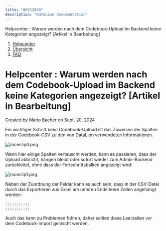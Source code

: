 ```yaml
---
title: "86212840"
description: "DataLion documentation"
---
```


Helpcenter : Warum werden nach dem Codebook-Upload im Backend keine Kategorien angezeigt? \[Artikel in Bearbeitung\]  

1.  [Helpcenter](index.html)
2.  [Übersicht](2982609.html)
3.  [FAQ](FAQ_3539147.html)

# Helpcenter : Warum werden nach dem Codebook-Upload im Backend keine Kategorien angezeigt? \[Artikel in Bearbeitung\]

Created by Mario Bacher on Sept. 20, 2024

Ein wichtiger Schritt beim Codebook-Upload ist das Zuweisen der Spalten in der Codebook-CSV zu den von DataLion verwendeten Informationen.

![mceclip0.png](/img/86016189.png?width=760)

Wenn hier einige Spalten vertauscht werden, kann es passieren, dass der Upload abbricht, hängen bleibt oder sofort wieder zum Admin-Backend zurückleitet, ohne dass der Fortschrittsbalken angezeigt wird:

![mceclip1.png](/img/86016196.png?width=728)

Neben der Zuordnung der Felder kann es auch sein, dass in der CSV-Datei durch das Exportieren aus Excel am unteren Ende leere Zeilen angehängt werden:

```java
;;;;;;;;;;;
;;;;;;;;;;;
```

Auch das kann zu Problemen führen, daher sollten diese Leerzeilen vor dem Codebook-Import gelöscht werden.
